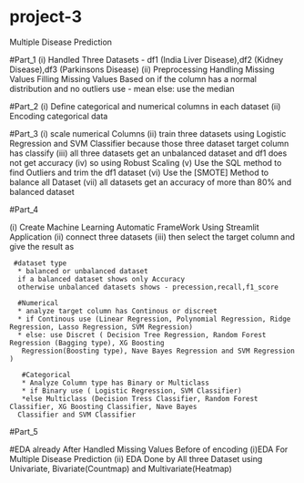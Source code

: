 # project-3

Multiple Disease Prediction 

#Part_1 
(i) Handled Three Datasets - df1 (India Liver Disease),df2 (Kidney Disease),df3 (Parkinsons Disease)
(ii) Preprocessing 
    Handling Missing Values
    Filling Missing Values Based on 
    if the column has a normal distribution and no outliers use - mean
    else: use the median

#Part_2
(i) Define categorical and numerical columns in each dataset
(ii) Encoding categorical data

#Part_3
(i) scale numerical Columns
(ii) train three datasets using Logistic Regression and SVM Classifier because those three dataset target column has
    classify
(iii) all three datasets get an unbalanced dataset and df1 does not get accuracy
(iv) so using Robust Scaling
(v) Use the SQL method to find Outliers and trim the df1 dataset
(vi) Use the [SMOTE] Method to balance all Dataset
(vii) all datasets get an accuracy of more than 80% and balanced dataset

#Part_4

(i) Create Machine Learning Automatic FrameWork Using Streamlit Application
(ii) connect three datasets 
(iii) then select the target column and give the result as
     
     #dataset type 
      * balanced or unbalanced dataset
      if a balanced dataset shows only Accuracy
      otherwise unbalanced datasets shows - precession,recall,f1_score
      
      #Numerical
      * analyze target column has Continous or discreet
      * if Continous use (Linear Regression, Polynomial Regression, Ridge Regression, Lasso Regression, SVM Regression)
      * else: use Discret ( Decision Tree Regression, Random Forest Regression (Bagging type), XG Boosting 
       Regression(Boosting type), Nave Bayes Regression and SVM Regression )
       
       #Categorical
       * Analyze Column type has Binary or Multiclass
       * if Binary use ( Logistic Regression, SVM Classifier)
       *else Multiclass (Decision Tress Classifier, Random Forest Classifier, XG Boosting Classifier, Nave Bayes 
      Classifier and SVM Classifier

  #Part_5

  #EDA already After Handled Missing Values Before of encoding
  (i)EDA For Multiple Disease Prediction
  (ii) EDA Done by All three Dataset using Univariate, Bivariate(Countmap) and Multivariate(Heatmap)
